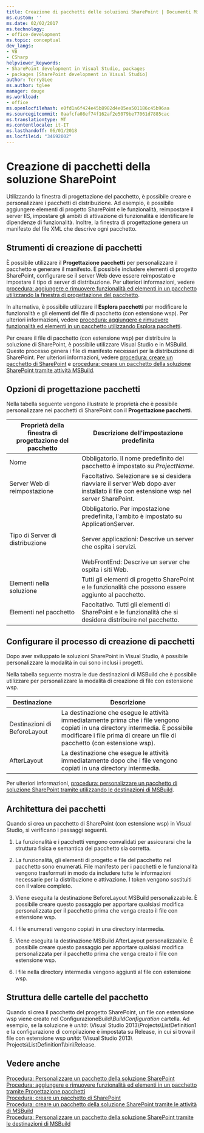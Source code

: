 ```yaml
---
title: Creazione di pacchetti delle soluzioni SharePoint | Documenti Microsoft
ms.custom: ''
ms.date: 02/02/2017
ms.technology:
- office-development
ms.topic: conceptual
dev_langs:
- VB
- CSharp
helpviewer_keywords:
- SharePoint development in Visual Studio, packages
- packages [SharePoint development in Visual Studio]
author: TerryGLee
ms.author: tglee
manager: douge
ms.workload:
- office
ms.openlocfilehash: e0fd1a6f424e45b8982d4e05ea501186c45b96aa
ms.sourcegitcommit: 0aafcfa08ef74f162af2e5079be77061d7885cac
ms.translationtype: MT
ms.contentlocale: it-IT
ms.lasthandoff: 06/01/2018
ms.locfileid: "34692002"
---
```

# <a name="creating-sharepoint-solution-packages"></a>Creazione di pacchetti della soluzione SharePoint
  Utilizzando la finestra di progettazione del pacchetto, è possibile creare e personalizzare i pacchetti di distribuzione. Ad esempio, è possibile aggiungere elementi di progetto SharePoint e le funzionalità, reimpostare il server IIS, impostare gli ambiti di attivazione di funzionalità e identificare le dipendenze di funzionalità. Inoltre, la finestra di progettazione genera un manifesto del file XML che descrive ogni pacchetto.  
  
## <a name="packaging-tools"></a>Strumenti di creazione di pacchetti
 È possibile utilizzare il **Progettazione pacchetti** per personalizzare il pacchetto e generare il manifesto. È possibile includere elementi di progetto SharePoint, configurare se il server Web deve essere reimpostato e impostare il tipo di server di distribuzione. Per ulteriori informazioni, vedere [procedura: aggiungere e rimuovere funzionalità ed elementi in un pacchetto utilizzando la finestra di progettazione del pacchetto](../sharepoint/how-to-add-and-remove-features-and-items-to-a-package-by-using-the-package-designer.md).  
  
 In alternativa, è possibile utilizzare il **Esplora pacchetti** per modificare le funzionalità e gli elementi del file di pacchetto (con estensione wsp). Per ulteriori informazioni, vedere [procedura: aggiungere e rimuovere funzionalità ed elementi in un pacchetto utilizzando Esplora pacchetti](../sharepoint/how-to-add-and-remove-features-and-items-to-a-package-by-using-the-packaging-explorer.md).  
  
 Per creare il file di pacchetto (con estensione wsp) per distribuire la soluzione di SharePoint, è possibile utilizzare Visual Studio e in MSBuild. Questo processo genera i file di manifesto necessari per la distribuzione di SharePoint. Per ulteriori informazioni, vedere [procedura: creare un pacchetto di SharePoint](http://msdn.microsoft.com/en-us/b24be45c-e91d-49bb-afb0-7b265404214b) e [procedura: creare un pacchetto della soluzione SharePoint tramite attività MSBuild](../sharepoint/how-to-create-a-sharepoint-solution-package-by-using-msbuild-tasks.md).  
  
## <a name="package-designer-options"></a>Opzioni di progettazione pacchetti
 Nella tabella seguente vengono illustrate le proprietà che è possibile personalizzare nei pacchetti di SharePoint con il **Progettazione pacchetti**.  
  
|Proprietà della finestra di progettazione del pacchetto|Descrizione dell'impostazione predefinita|  
|-------------------------------|------------------------------------|  
|Nome|Obbligatorio. Il nome predefinito del pacchetto è impostato su *ProjectName*.|  
|Server Web di reimpostazione|Facoltativo. Selezionare se si desidera riavviare il server Web dopo aver installato il file con estensione wsp nel server SharePoint.|  
|Tipo di Server di distribuzione|Obbligatorio. Per impostazione predefinita, l'ambito è impostato su ApplicationServer.<br /><br /> Server applicazioni: Descrive un server che ospita i servizi.<br /><br /> WebFrontEnd: Descrive un server che ospita i siti Web.|  
|Elementi nella soluzione|Tutti gli elementi di progetto SharePoint e le funzionalità che possono essere aggiunto al pacchetto.|  
|Elementi nel pacchetto|Facoltativo. Tutti gli elementi di SharePoint e le funzionalità che si desidera distribuire nel pacchetto.|  
  
## <a name="configure-the-packaging-process"></a>Configurare il processo di creazione di pacchetti
 Dopo aver sviluppato le soluzioni SharePoint in Visual Studio, è possibile personalizzare la modalità in cui sono inclusi i progetti.  
  
 Nella tabella seguente mostra le due destinazioni di MSBuild che è possibile utilizzare per personalizzare la modalità di creazione di file con estensione wsp.  
  
|Destinazione|Descrizione|  
|------------|-----------------|  
|Destinazioni di BeforeLayout|La destinazione che esegue le attività immediatamente prima che i file vengono copiati in una directory intermedia. È possibile modificare i file prima di creare un file di pacchetto (con estensione wsp).|  
|AfterLayout|La destinazione che esegue le attività immediatamente dopo che i file vengono copiati in una directory intermedia.|  
  
 Per ulteriori informazioni, [procedura: personalizzare un pacchetto di soluzione SharePoint tramite utilizzando le destinazioni di MSBuild](../sharepoint/how-to-customize-a-sharepoint-solution-package-by-using-msbuild-targets.md).  
  
## <a name="packaging-architecture"></a>Architettura dei pacchetti
 Quando si crea un pacchetto di SharePoint (con estensione wsp) in Visual Studio, si verificano i passaggi seguenti.  
  
1.  La funzionalità e i pacchetti vengono convalidati per assicurarsi che la struttura fisica e semantica del pacchetto sia corretta.  
  
2.  La funzionalità, gli elementi di progetto e file del pacchetto nel pacchetto sono enumerati. File manifesto per i pacchetti e le funzionalità vengono trasformati in modo da includere tutte le informazioni necessarie per la distribuzione e attivazione. I token vengono sostituiti con il valore completo.  
  
3.  Viene eseguita la destinazione BeforeLayout MSBuild personalizzabile. È possibile creare questo passaggio per apportare qualsiasi modifica personalizzata per il pacchetto prima che venga creato il file con estensione wsp.  
  
4.  I file enumerati vengono copiati in una directory intermedia.  
  
5.  Viene eseguita la destinazione MSBuild AfterLayout personalizzabile. È possibile creare questo passaggio per apportare qualsiasi modifica personalizzata per il pacchetto prima che venga creato il file con estensione wsp.  
  
6.  I file nella directory intermedia vengono aggiunti al file con estensione wsp.  
  
## <a name="package-folder-structure"></a>Struttura delle cartelle del pacchetto
 Quando si crea il pacchetto del progetto SharePoint, un file con estensione wsp viene creato nel ConfigurazioneBuild\\*BuildConfiguration* cartella. Ad esempio, se la soluzione è *unità*: \Visual Studio 2013\Projects\ListDefinition1 e la configurazione di compilazione è impostata su Release, in cui si trova il file con estensione wsp *unità*: \Visual Studio 2013\ Projects\ListDefinition1\bin\Release.  
  
## <a name="see-also"></a>Vedere anche
 [Procedura: Personalizzare un pacchetto della soluzione SharePoint](../sharepoint/how-to-customize-a-sharepoint-solution-package.md)  
 [Procedura: aggiungere e rimuovere funzionalità ed elementi in un pacchetto tramite Progettazione pacchetti](../sharepoint/how-to-add-and-remove-features-and-items-to-a-package-by-using-the-package-designer.md)   
 [Procedura: creare un pacchetto di SharePoint](http://msdn.microsoft.com/en-us/b24be45c-e91d-49bb-afb0-7b265404214b)   
 [Procedura: creare un pacchetto della soluzione SharePoint tramite le attività di MSBuild](../sharepoint/how-to-create-a-sharepoint-solution-package-by-using-msbuild-tasks.md)   
 [Procedura: Personalizzare un pacchetto della soluzione SharePoint tramite le destinazioni di MSBuild](../sharepoint/how-to-customize-a-sharepoint-solution-package-by-using-msbuild-targets.md)  
  
 